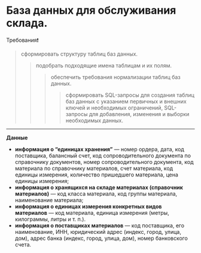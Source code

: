 # База данных для обслуживания склада.
Требования:heavy_exclamation_mark:
>сформировать структуру таблиц баз данных.
>>подобрать подходящие имена таблицам и их полям.
>>>обеспечить требования нормализации таблиц баз
данных.
>>>>сформировать SQL-запросы
для создания таблиц баз
данных с указанием первичных и внешних ключей и необходимых ограничений, SQL-запросы
для добавления, изменения и выборки
необходимых данных.



_________

**Данные**

+ **информация о “единицах
хранения”**
— номер ордера,
дата, код
поставщика, балансный счет, код сопроводительного
документа
по справочнику
документов, номер сопроводительного
документа, код
материала по справочнику
материалов, счет
материала,
код единицы измерения, количество пришедшего
материала,
цена
единицы измерения;
+ **информация о хранящихся на складе материалах (справочник
материалов)**
— код класса
материала, код группы
материала,
наименование материала;
+ **информация о единицах измерения конкретных видов материалов** — код
материала, единица измерения (метры, килограммы,
литры и т. п.).
+ **информация о поставщиках
материалов** — код поставщика, его
наименование, ИНН,
юридический адрес (индекс, город,
улица,
дом), адрес банка (индекс, город,
улица,
дом), номер банковского
счета.
